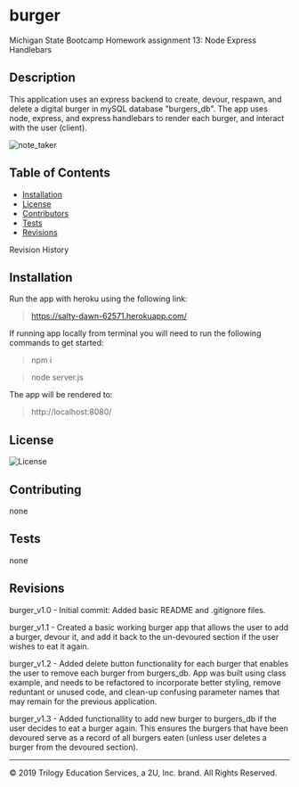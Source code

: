 # burger
Michigan State Bootcamp Homework assignment 13: Node Express Handlebars

## Description

This application uses an express backend to create, devour, respawn, and delete a digital burger in mySQL database "burgers_db". The app uses node, express, and express handlebars to render each burger, and interact with the user (client). 

![note_taker](./public/assets/img/Note_Taker.gif)

## Table of Contents

* [Installation](#installation) 
* [License](#license) 
* [Contributors](#contributing) 
* [Tests](#tests)
* [Revisions](#Revisions) 

Revision History

## Installation

Run the app with heroku using the following link: 
> https://salty-dawn-62571.herokuapp.com/

If running app locally from terminal you will need to run the following commands to get started:
> npm i

> node server.js

The app will be rendered to: 
>http://localhost:8080/

## License

![License](https://img.shields.io/badge/License-none-blue.svg)

## Contributing

none

## Tests

none

## Revisions

burger_v1.0 - Initial commit: Added basic README and .gitignore files.
 
burger_v1.1 - Created a basic working burger app that allows the user to add a burger, devour it, and add it back to the un-devoured section if the user wishes to eat it again.  

burger_v1.2 - Added delete button functionality for each burger that enables the user to remove each burger from burgers_db. App was built using class example, and needs to be refactored to incorporate better styling, remove reduntant or unused code, and clean-up confusing parameter names that may remain for the previous application.

burger_v1.3 - Added functionallity to add new burger to burgers_db if the user decides to eat a burger again. This ensures the burgers that have been devoured serve as a record of all burgers eaten (unless user deletes a burger from the devoured section). 

- - -
© 2019 Trilogy Education Services, a 2U, Inc. brand. All Rights Reserved.